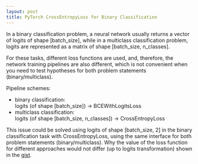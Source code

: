 ```yaml
---
layout: post
title: PyTorch CrossEntropyLoss for Binary Classification
---
```


In a binary classification problem, a neural network usually returns a vector of logits of shape [batch_size], while in a multiclass classification problem, logits are represented as a matrix of shape [batch_size, n_classes].

For these tasks, different loss functions are used, and, therefore, the network training pipelines are also different, which is not convenient when you need to test hypotheses for both problem statements (binary/multiclass).

Pipeline schemes:
- binary classification:<br/>
logits (of shape [batch_size]) -> BCEWithLogitsLoss
- multiclass classification:<br/>
logits (of shape [batch_size, n_classes]) -> CrossEntropyLoss

This issue could be solved using logits of shape [batch_size, 2] in the binary classification task with CrossEntropyLoss, using the same interface for both problem statements (binary/multiclass). Why the value of the loss function for different approaches would not differ (up to logits transformation) shown in the [gist](https://gist.github.com/dayyass/f85a339111bbdd1b96e7ce632fe17d90).
